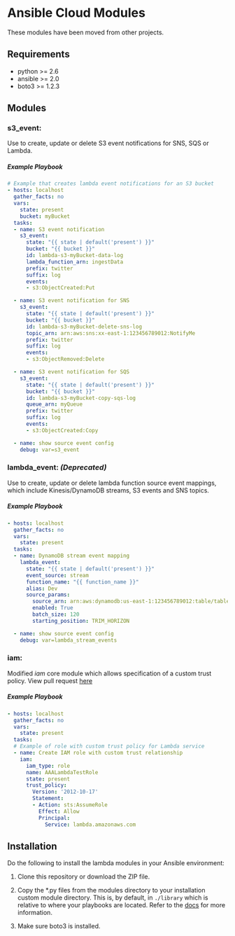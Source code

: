 # Ansible Cloud Modules

These modules have been moved from other projects.


## Requirements
- python >= 2.6
- ansible >= 2.0
- boto3 >= 1.2.3

## Modules

### s3_event:

Use to create, update or delete S3 event notifications for SNS, SQS or Lambda.

##### Example Playbook
```yaml
# Example that creates lambda event notifications for an S3 bucket
- hosts: localhost
  gather_facts: no
  vars:
    state: present
    bucket: myBucket
  tasks:
  - name: S3 event notification
    s3_event:
      state: "{{ state | default('present') }}"
      bucket: "{{ bucket }}"
      id: lambda-s3-myBucket-data-log
      lambda_function_arn: ingestData
      prefix: twitter
      suffix: log
      events:
      - s3:ObjectCreated:Put

  - name: S3 event notification for SNS
    s3_event:
      state: "{{ state | default('present') }}"
      bucket: "{{ bucket }}"
      id: lambda-s3-myBucket-delete-sns-log
      topic_arn: arn:aws:sns:xx-east-1:123456789012:NotifyMe
      prefix: twitter
      suffix: log
      events:
      - s3:ObjectRemoved:Delete

  - name: S3 event notification for SQS
    s3_event:
      state: "{{ state | default('present') }}"
      bucket: "{{ bucket }}"
      id: lambda-s3-myBucket-copy-sqs-log
      queue_arn: myQueue
      prefix: twitter
      suffix: log
      events:
      - s3:ObjectCreated:Copy

  - name: show source event config
    debug: var=s3_event

```

### lambda_event: _(Deprecated)_

Use to create, update or delete lambda function source event mappings, which include Kinesis/DynamoDB streams, S3 events and SNS topics.

##### Example Playbook
```yaml
- hosts: localhost
  gather_facts: no
  vars:
    state: present
  tasks:
  - name: DynamoDB stream event mapping
    lambda_event:
      state: "{{ state | default('present') }}"
      event_source: stream
      function_name: "{{ function_name }}"
      alias: Dev
      source_params:
        source_arn: arn:aws:dynamodb:us-east-1:123456789012:table/tableName/stream/2016-03-19T19:51:37.457
        enabled: True
        batch_size: 120
        starting_position: TRIM_HORIZON

  - name: show source event config
    debug: var=lambda_stream_events

```

### iam:

Modified *iam* core module which allows specification of a custom trust policy. View pull request [here](https://github.com/ansible/ansible-modules-core/pull/3264)

##### Example Playbook
```yaml
- hosts: localhost
  gather_facts: no
  vars:
    state: present
  tasks:
  # Example of role with custom trust policy for Lambda service
  - name: Create IAM role with custom trust relationship
    iam:
      iam_type: role
      name: AAALambdaTestRole
      state: present
      trust_policy:
        Version: '2012-10-17'
        Statement:
        - Action: sts:AssumeRole
          Effect: Allow
          Principal:
            Service: lambda.amazonaws.com

```

## Installation

Do the following to install the lambda modules in your Ansible environment:

1. Clone this repository or download the ZIP file.

2. Copy the *.py files from the modules directory to your installation custom module directory.  This is, by default, in `./library` which is relative to where your playbooks are located. Refer to the [docs](http://docs.ansible.com/ansible/developing_modules.html#developing-modules) for more information.

3. Make sure boto3 is installed.








